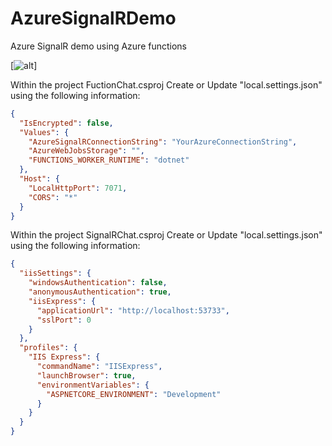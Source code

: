 # AzureSignalRDemo
Azure SignalR demo using Azure functions 


[![alt](http://link)]

Within the project FuctionChat.csproj Create or Update "local.settings.json" using the following information:

```json
{
  "IsEncrypted": false,
  "Values": {
    "AzureSignalRConnectionString": "YourAzureConnectionString",
    "AzureWebJobsStorage": "",
    "FUNCTIONS_WORKER_RUNTIME": "dotnet"
  },
  "Host": {
    "LocalHttpPort": 7071,
    "CORS": "*"
  }
}
```

Within the project SignalRChat.csproj Create or Update "local.settings.json" using the following information:

```json
{
  "iisSettings": {
    "windowsAuthentication": false,
    "anonymousAuthentication": true,
    "iisExpress": {
      "applicationUrl": "http://localhost:53733",
      "sslPort": 0
    }
  },
  "profiles": {
    "IIS Express": {
      "commandName": "IISExpress",
      "launchBrowser": true,
      "environmentVariables": {
        "ASPNETCORE_ENVIRONMENT": "Development"
      }
    }
  }
}
```
